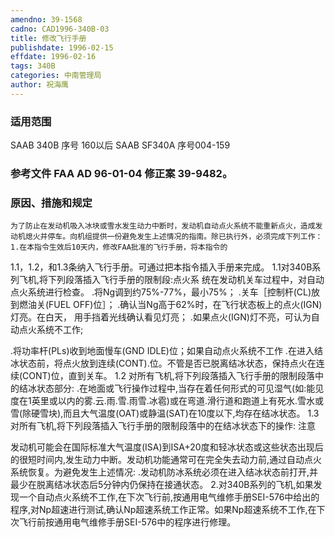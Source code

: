 ```yaml
---
amendno: 39-1568
cadno: CAD1996-340B-03
title: 修改飞行手册
publishdate: 1996-02-15
effdate: 1996-02-16
tags: 340B
categories: 中南管理局
author: 祝海鹰
---
```


### 适用范围 
SAAB 340B 序号 160以后 SAAB SF340A 序号004-159

### 参考文件    FAA AD 96-01-04 修正案 39-9482。

### 原因、措施和规定 
    为了防止在发动机吸入冰块或雪水发生动力中断时，发动机自动点火系统不能重新点火，造成发动机熄火并停车。向机组提供一份避免发生上述情况的指南。除已执行外，必须完成下列工作： 
    1.在本指令生效后10天内，修改FAA批准的飞行手册，将本指令的
1.1，1.2，和1.3条纳入飞行手册。可通过把本指令插入手册来完成。
    1.1对340B系列飞机,将下列段落插入飞行手册的限制段:点火系
统在发动机关车过程中，对自动点火系统进行检查。     .将Ng调到约75%-77%，最小75%；     .关车［控制杆(CL)放到燃油关(FUEL OFF)位］；     .确认当Ng高于62%时，在飞行状态板上的点火(IGN)灯亮。在白天，
用手挡着光线确认看见灯亮； .如果点火(IGN)灯不亮，可认为自动点火系统不工作; 
  
.将功率杆(PLs)收到地面慢车(GND IDLE)位；如果自动点火系统不工作 .在进入结冰状态前，将点火放到连续(CONT).位。不管是否已脱离结冰状态，保持点火在连续(CONT)位，直到关车。 
1.2
 对所有飞机,将下列段落插入飞行手册的限制段落中的结冰状态部分: 
    .在地面或飞行操作过程中,当存在着任何形式的可见湿气(如:能见度在1英里或以内的雾.云.雨.雪.雨雪.冰雹)或在弯道.滑行道和跑道上有死水.雪水或雪(除硬雪块),而且大气温度(OAT)或静温(SAT)在10度以下,均存在结冰状态。 
1.3
 对所有飞机,将下列段落插入飞行手册的限制段落中的在结冰状态下的操作: 注意 

发动机可能会在国际标准大气温度(ISA)到ISA+20度和轻冰状态或这些状态出现后的很短时间内,发生动力中断。发动机功能通常可在完全失去动力前,通过自动点火系统恢复。为避免发生上述情况: 
       .发动机防冰系统必须在进入结冰状态前打开,并最少在脱离结冰状态后5分钟内仍保持在接通状态。 
    2.对340B系列的飞机,如果发现一个自动点火系统不工作,在下次飞行前,按通用电气维修手册SEI-576中给出的程序,对Np超速进行测试,确认Np超速系统工作正常。如果Np超速系统不工作,在下次飞行前按通用电气维修手册SEI-576中的程序进行修理。 
